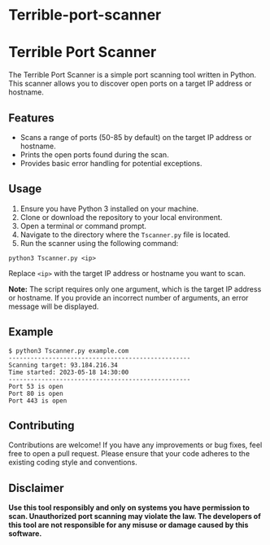 # Terrible-port-scanner


# Terrible Port Scanner


The Terrible Port Scanner is a simple port scanning tool written in Python. This scanner allows you to discover open ports on a target IP address or hostname.

## Features

- Scans a range of ports (50-85 by default) on the target IP address or hostname.
- Prints the open ports found during the scan.
- Provides basic error handling for potential exceptions.

## Usage

1. Ensure you have Python 3 installed on your machine.
2. Clone or download the repository to your local environment.
3. Open a terminal or command prompt.
4. Navigate to the directory where the `Tscanner.py` file is located.
5. Run the scanner using the following command:

```
python3 Tscanner.py <ip>
```

Replace `<ip>` with the target IP address or hostname you want to scan.

**Note:** The script requires only one argument, which is the target IP address or hostname. If you provide an incorrect number of arguments, an error message will be displayed.

## Example

```
$ python3 Tscanner.py example.com
--------------------------------------------------
Scanning target: 93.184.216.34
Time started: 2023-05-18 14:30:00
--------------------------------------------------
Port 53 is open
Port 80 is open
Port 443 is open
```

## Contributing

Contributions are welcome! If you have any improvements or bug fixes, feel free to open a pull request. Please ensure that your code adheres to the existing coding style and conventions.


## Disclaimer

**Use this tool responsibly and only on systems you have permission to scan. Unauthorized port scanning may violate the law. The developers of this tool are not responsible for any misuse or damage caused by this software.**
